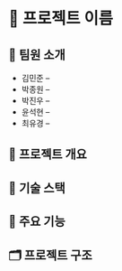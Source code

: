 # 🎯 프로젝트 이름

## 👥 팀원 소개
- 김민준 – 
- 박종원 – 
- 박진우 – 
- 윤석현 – 
- 최유경 – 

## 📝 프로젝트 개요

## 🔧 기술 스택

## 🌟 주요 기능

## 🗂️ 프로젝트 구조